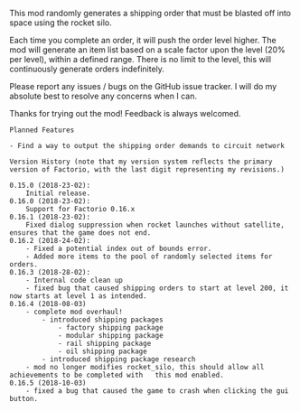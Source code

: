 This mod randomly generates a shipping order that must be blasted off into space using the rocket silo.

Each time you complete an order, it will push the order level higher. The mod will generate an item list based on a scale factor upon the level (20% per level), within a defined range. There is no limit to the level, this will continuously generate orders indefinitely.

Please report any issues / bugs on the GitHub issue tracker. I will do my absolute best to resolve any concerns when I can.

Thanks for trying out the mod! Feedback is always welcomed.

    Planned Features

    - Find a way to output the shipping order demands to circuit network    

    Version History (note that my version system reflects the primary version of Factorio, with the last digit representing my revisions.)

    0.15.0 (2018-23-02):
        Initial release.
    0.16.0 (2018-23-02):
        Support for Factorio 0.16.x
    0.16.1 (2018-23-02):
        Fixed dialog suppression when rocket launches without satellite, ensures that the game does not end.
    0.16.2 (2018-24-02):
        - Fixed a potential index out of bounds error.
        - Added more items to the pool of randomly selected items for orders.
    0.16.3 (2018-28-02):
        - Internal code clean up
        - fixed bug that caused shipping orders to start at level 200, it now starts at level 1 as intended.
    0.16.4 (2018-08-03)
        - complete mod overhaul!
            - introduced shipping packages
                - factory shipping package
                - modular shipping package
                - rail shipping package
                - oil shipping package
            - introduced shipping package research
        - mod no longer modifies rocket_silo, this should allow all achievements to be completed with   this mod enabled.
    0.16.5 (2018-10-03)
        - fixed a bug that caused the game to crash when clicking the gui button.